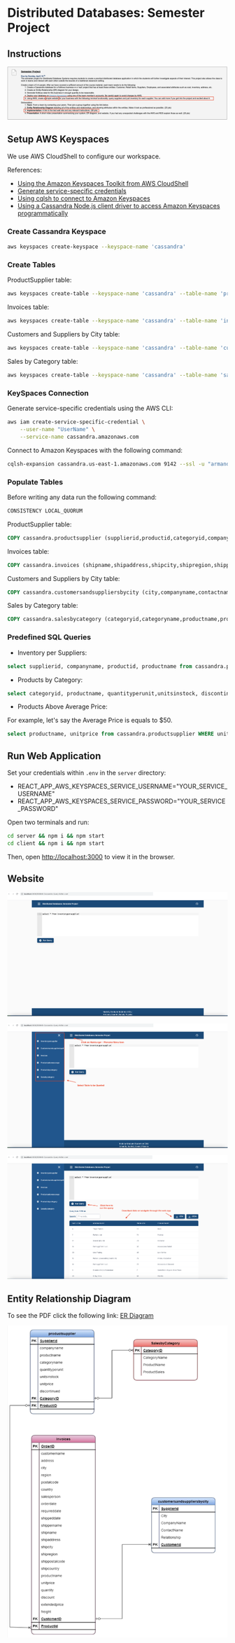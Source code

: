 # Distributed Databases: Semester Project

## Instructions

![Instructions](assets/screenshots/Distributed%20Database%20-%20Semester%20Project.png)

## Setup AWS Keyspaces

We use AWS CloudShell to configure our workspace.

References:

+ [Using the Amazon Keyspaces Toolkit from AWS CloudShell](https://github.com/aws-samples/amazon-keyspaces-toolkit/tree/master/aws-cloudshell)
+ [Generate service-specific credentials](https://docs.aws.amazon.com/keyspaces/latest/devguide/programmatic.credentials.ssc.html)
+ [Using cqlsh to connect to Amazon Keyspaces](https://docs.aws.amazon.com/keyspaces/latest/devguide/programmatic.cqlsh.html#using_cqlsh)
+ [Using a Cassandra Node.js client driver to access Amazon Keyspaces programmatically](https://docs.aws.amazon.com/keyspaces/latest/devguide/using_nodejs_driver.html)

### Create Cassandra Keyspace

```sh
aws keyspaces create-keyspace --keyspace-name 'cassandra'
```

### Create Tables

ProductSupplier table:

```sh
aws keyspaces create-table --keyspace-name 'cassandra' --table-name 'productsupplier' --schema-definition 'file://aws/keyspaces/cassandra/productsupplier/schema_definition.json'
```

Invoices table:

```sh
aws keyspaces create-table --keyspace-name 'cassandra' --table-name 'invoices' --schema-definition 'file://aws/keyspaces/cassandra/invoices/schema_definition.json'
```

Customers and Suppliers by City table:

```sh
aws keyspaces create-table --keyspace-name 'cassandra' --table-name 'customersandsuppliersbycity' --schema-definition 'file://aws/keyspaces/cassandra/customersandsuppliersbycity/schema_definition.json'
```

Sales by Category table:

```sh
aws keyspaces create-table --keyspace-name 'cassandra' --table-name 'salesbycategory' --schema-definition 'file://aws/keyspaces/cassandra/salesbycategory/schema_definition.json'
```

### KeySpaces Connection

Generate service-specific credentials using the AWS CLI:

```sh
aws iam create-service-specific-credential \
    --user-name "UserName" \
    --service-name cassandra.amazonaws.com
```

Connect to Amazon Keyspaces with the following command:

```sh
cqlsh-expansion cassandra.us-east-1.amazonaws.com 9142 --ssl -u "armando+1-at-812301871030" -p "JkZirBhrQxUUXEE99hhVnLu4HGwN3ksV0OskjFCMEwc="
```

### Populate Tables

Before writing any data run the following command:

```sql
CONSISTENCY LOCAL_QUORUM
```

ProductSupplier table:

```sql
COPY cassandra.productsupplier (supplierid,productid,categoryid,companyname,productname,categoryname,quantityperunit,unitsinstock,unitprice,discontinued) FROM 'data/csv/productsupplier.csv' WITH DELIMITER='|' AND HEADER=TRUE;
```

Invoices table:

```sql
COPY cassandra.invoices (shipname,shipaddress,shipcity,shipregion,shippostalcode,shipcountry,customerid,customername,address,city,region,postalcode,country,salesperson,orderid,orderdate,requireddate,shippeddate,shippername,productid,productname,unitprice,quantity,discount,extendedprice,freight) FROM 'data/csv/invoices.csv' WITH DELIMITER='|' AND HEADER=TRUE;
```

Customers and Suppliers by City table:

```sql
COPY cassandra.customersandsuppliersbycity (city,companyname,contactname,relationship) FROM 'data/csv/customersandsuppliersbycity.csv' WITH DELIMITER='|' AND HEADER=TRUE;
```

Sales by Category table:

```sql
COPY cassandra.salesbycategory (categoryid,categoryname,productname,productsales) FROM 'data/csv/salesbycategory.csv' WITH DELIMITER='|' AND HEADER=TRUE;
```

### Predefined SQL Queries

+ Inventory per Suppliers:

```sql
select supplierid, companyname, productid, productname from cassandra.productsupplier;
```

+ Products by Category:

```sql
select categoryid, productname, quantityperunit,unitsinstock, discontinued  from cassandra.productsupplier WHERE discontinued = 0 ALLOW FILTERING;
```

+ Products Above Average Price:

For example, let's say the Average Price is equals to $50.

```sql
select productname, unitprice from cassandra.productsupplier WHERE unitprice > 90 ALLOW FILTERING;
```

## Run Web Application

Set your credentials within `.env` in the  `server` directory:

+ REACT_APP_AWS_KEYSPACES_SERVICE_USERNAME="YOUR_SERVICE_USERNAME"
+ REACT_APP_AWS_KEYSPACES_SERVICE_PASSWORD="YOUR_SERVICE_PASSWORD"

Open two terminals and run:

```sh
cd server && npm i && npm start
cd client && npm i && npm start
```

Then, open [http://localhost:3000](http://localhost:3000) to view it in the browser.

## Website

![HomePage](assets/screenshots/Website%20template%201.png)

![NavigationMenu](assets/screenshots/Website%20template%202.png)

![QueryDB](assets/screenshots/Website%20template%203.png)

## Entity Relationship Diagram

To see the PDF click the following link: [ER Diagram](https://github.com/arm-diaz/DDBMS-Cassandra-Query-Editor/blob/main/assets/pdf/ERD.pdf)

![HomePage](assets/screenshots/ERD.png)
